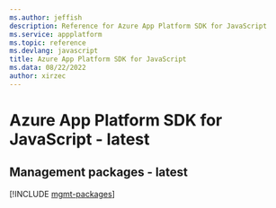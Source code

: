 ```yaml
---
ms.author: jeffish
description: Reference for Azure App Platform SDK for JavaScript
ms.service: appplatform
ms.topic: reference
ms.devlang: javascript
title: Azure App Platform SDK for JavaScript
ms.data: 08/22/2022
author: xirzec
---
```

# Azure App Platform SDK for JavaScript - latest

## Management packages - latest
[!INCLUDE [mgmt-packages](app-platform-mgmt-index.md)]